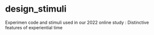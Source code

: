 # design_stimuli
Experimen code and stimuli used in our 2022 online study : Distinctive features of experiential time
